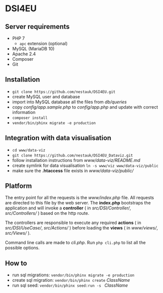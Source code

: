 # DSI4EU

## Server requirements
- PHP 7
    - `apc` extension (optional)
- MySQL (MariaDB 10)
- Apache 2.4
- Composer
- Git

## Installation
- `git clone https://github.com/nestauk/DSI4EU.git`
- create MySQL user and database
- import into MySQL database all the files from _db/queries_
- copy _config/app.sample.php_ to _config/app.php_ and update with correct information
- `composer install`
- `vendor/bin/phinx migrate -e production`

## Integration with data visualisation
- `cd www/data-viz`
- `git clone https://github.com/nestauk/DSI4EU_Dataviz.git`
- follow installation instructions from _www/data-viz/README.md_ 
- create symlink for data visualisation `ln -s www/viz www/data-viz/public`
- make sure the **.htaccess** file exists in _www/data-viz/public/_ 

## Platform
The entry point for all the requests is the _www/index.php_ file. 
All requests are directed to this file by the web server. 
The **index.php** bootstraps the application and will invoke a **controller** ( in _src/DSI/Controller/_, _src/Controllers/_ ) 
based on the http route.

The controllers are responsible to execute any required **actions** 
( in _src/DSI/UseCase/_, _src/Actions/_ ) before loading the **views** ( in _www/views/_, _src/Views/_ ).
 
Command line calls are made to _cli.php_. Run `php cli.php` to list all the possible options.

## How to
- run sql migrations: `vendor/bin/phinx migrate -e production`
- create sql migration: `vendor/bin/phinx create` *ClassName*
- run sql seed: `vendor/bin/phinx seed:run -s ` *ClassName*
